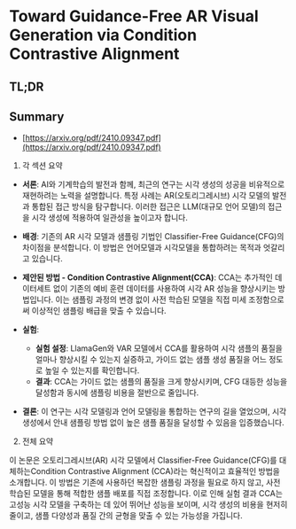 # Toward Guidance-Free AR Visual Generation via Condition Contrastive Alignment
## TL;DR
## Summary
- [https://arxiv.org/pdf/2410.09347.pdf](https://arxiv.org/pdf/2410.09347.pdf)

1. 각 섹션 요약

- **서론**: AI와 기계학습의 발전과 함께, 최근의 연구는 시각 생성의 성공을 비유적으로 재현하려는 노력을 설명합니다. 특정 사례는 AR(오토리그레시브) 시각 모델의 발전과 통합된 접근 방식을 탐구합니다. 이러한 접근은 LLM(대규모 언어 모델)의 접근을 시각 생성에 적용하여 일관성을 높이고자 합니다.

- **배경**: 기존의 AR 시각 모델과 샘플링 기법인 Classifier-Free Guidance(CFG)의 차이점을 분석합니다. 이 방법은 언어모델과 시각모델을 통합하려는 목적과 엇갈리고 있습니다.

- **제안된 방법 - Condition Contrastive Alignment(CCA)**: CCA는 추가적인 데이터세트 없이 기존의 예비 훈련 데이터를 사용하여 시각 AR 성능을 향상시키는 방법입니다. 이는 샘플링 과정의 변경 없이 사전 학습된 모델을 직접 미세 조정함으로써 이상적인 샘플링 배급을 맞출 수 있습니다.

- **실험**:
  - **실험 설정**: LlamaGen와 VAR 모델에서 CCA를 활용하여 시각 샘플의 품질을 얼마나 향상시킬 수 있는지 실증하고, 가이드 없는 샘플 생성 품질을 어느 정도로 높일 수 있는지를 확인합니다.
  - **결과**: CCA는 가이드 없는 샘플의 품질을 크게 향상시키며, CFG 대등한 성능을 달성함과 동시에 샘플링 비용을 절반으로 줄입니다.

- **결론**: 이 연구는 시각 모델링과 언어 모델링을 통합하는 연구의 길을 열었으며, 시각 생성에서 안내 샘플링 방법 없이 높은 샘플 품질을 달성할 수 있음을 입증했습니다.

2. 전체 요약

이 논문은 오토리그레시브(AR) 시각 모델에서 Classifier-Free Guidance(CFG)를 대체하는Condition Contrastive Alignment (CCA)라는 혁신적이고 효율적인 방법을 소개합니다. 이 방법은 기존에 사용하던 복잡한 샘플링 과정을 필요로 하지 않고, 사전 학습된 모델을 통해 적합한 샘플 배포를 직접 조정합니다. 이로 인해 실험 결과 CCA는 고성능 시각 모델을 구축하는 데 있어 뛰어난 성능을 보이며, 시각 생성의 비용을 현저히 줄이고, 샘플 다양성과 품질 간의 균형을 맞출 수 있는 가능성을 가집니다.